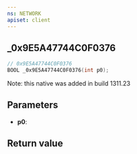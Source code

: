 ```yaml
---
ns: NETWORK
apiset: client
---
```

## _0x9E5A47744C0F0376

```c
// 0x9E5A47744C0F0376
BOOL _0x9E5A47744C0F0376(int p0);
```

Note: this native was added in build 1311.23

## Parameters
* **p0**:

## Return value

